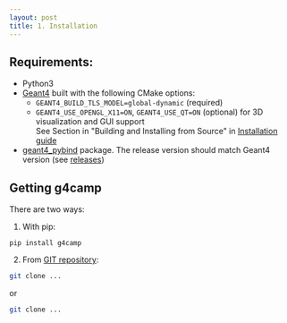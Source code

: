 ```yaml
---
layout: post
title: 1. Installation
---
```


## Requirements:

 - Python3
 - [Geant4](https://geant4.web.cern.ch) built with the following CMake options:
   - `GEANT4_BUILD_TLS_MODEL=global-dynamic` (required)
   - `GEANT4_USE_OPENGL_X11=ON`, `GEANT4_USE_QT=ON` (optional) for 3D visualization and GUI support \
See Section in "Building and Installing from Source" in [Installation guide](https://geant4-userdoc.web.cern.ch/UsersGuides/InstallationGuide/html/installguide.html)
 - [geant4_pybind](https://github.com/HaarigerHarald/geant4_pybind) package. The release version should match Geant4 version (see [releases](https://github.com/HaarigerHarald/geant4_pybind/releases))
 
## Getting g4camp

There are two ways:

 1. With pip:
```
pip install g4camp
```

 2. From [GIT repository](https://git.jinr.ru/malyshkin/g4camp):
```bash
git clone ...
```
or
```bash
git clone ...
```
